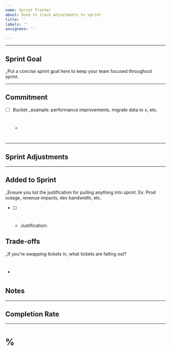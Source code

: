 ```yaml
---
name: Sprint Tracker
about: Used to track adjustments to sprint
title: ''
labels: ''
assignees: ''

---
```

- - - -
## Sprint Goal
_Put a concise sprint goal here to keep your team focused throughout sprint.
- - - -

## Commitment
- [ ] Bucket _example: performance improvements, migrate data to x, etc.
  - #

* * * * 
## Sprint Adjustments
* * * *

## Added to Sprint
_Ensure you list the justification for pulling anything into sprint. Ex: Prod outage, revenue impacts, dev bandwidth, etc.
- [ ] #
    - Justification:

## Trade-offs
_If you're swapping tickets in, what tickets are falling out?
- #

## Notes


- - - -
## Completion Rate
- - - -
# %
